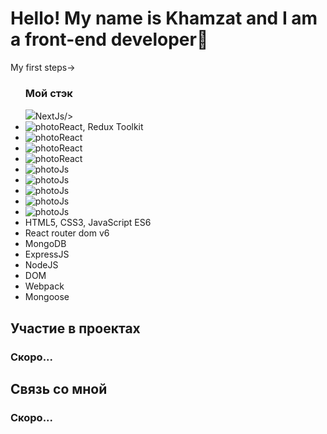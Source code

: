 <h1>Hello! My name is Khamzat and I am a front-end developer🌱</h1>
  
  <p>My first steps→ 
</p>

<ul>
<h3>Мой стэк</h3>
  <img src="https://cdn1.iconfinder.com/data/icons/akar-vol-1/24/nextjs-fill-256.png">NextJs/>
  <li><img src="https://cdn0.iconfinder.com/data/icons/logos-brands-in-colors/128/react-256.png" alt="photoReact" />, Redux Toolkit</li>
  <li><img src="https://cdn4.iconfinder.com/data/icons/logos-brands-5/24/redux-256.png" alt="photoReact" /></li>
    <li><img src="https://cdn3.iconfinder.com/data/icons/picons-social/57/10-html5-256.png" alt="photoReact" /></li>
      <li><img src="https://cdn0.iconfinder.com/data/icons/logos-21/40/CSS3-256.png" alt="photoReact" /></li>
        <li><img src="https://cdn2.iconfinder.com/data/icons/designer-skills/128/code-programming-javascript-software-develop-command-language-256.png" alt="photoJs" /></li>
          <li><img src="https://www.codesmith.io/hs-fs/hubfs/Blog%20Images/Blog%20Photos/react-router-logo.png?width=600&name=react-router-logo.png" alt="photoJs" /></li>
            <li><img src="https://cdn4.iconfinder.com/data/icons/logos-3/512/mongodb-2-256.png" alt="photoJs" /></li>
              <li><img src="https://w7.pngwing.com/pngs/558/166/png-transparent-node-js-javascript-react-express-js-linux-foundation-mongodb-icons-angle-text-rectangle-thumbnail.png" alt="photoJs" /></li>
              <li><img src="https://cdn4.iconfinder.com/data/icons/logos-3/512/mongodb-2-256.png" alt="photoJs" /></li>
  <li>HTML5, CSS3, JavaScript ES6</li>
  <li>React router dom v6</li>
  <li>MongoDB</li>
  <li>ExpressJS</li>
  <li>NodeJS</li>
  <li>DOM</li>
  <li>Webpack</li>
  <li>Mongoose</li>
</ul>

<h2>Участие в проектах</h2>
</hr>
<h3>Скоро...</h3>

<h2>Связь со мной</h2>
<h3>Скоро...</h3>

